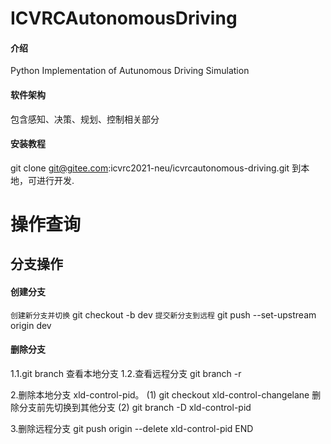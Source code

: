# ICVRCAutonomousDriving

#### 介绍
Python Implementation of Autunomous Driving Simulation

#### 软件架构
包含感知、决策、规划、控制相关部分

#### 安装教程
git clone git@gitee.com:icvrc2021-neu/icvrcautonomous-driving.git 到本地，可进行开发.

# 操作查询
## 分支操作
#### 创建分支
`创建新分支并切换`
git checkout -b dev
`提交新分支到远程`
git push --set-upstream origin dev

#### 删除分支
1.1.git branch 查看本地分支
1.2.查看远程分支 git branch -r

2.删除本地分支 xld-control-pid。 
(1) git checkout xld-control-changelane 删除分支前先切换到其他分支 
(2) git branch -D xld-control-pid

3.删除远程分支 git push origin --delete xld-control-pid END
